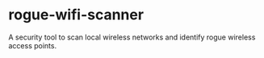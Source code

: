 # rogue-wifi-scanner
A security tool to scan local wireless networks and identify rogue wireless access points.

